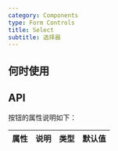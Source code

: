 ```yaml
---
category: Components
type: Form Controls
title: Select
subtitle: 选择器
---
```



## 何时使用


## API


按钮的属性说明如下：

属性 | 说明 | 类型 | 默认值
-----|-----|-----|------

